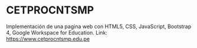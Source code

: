 # CETPROCNTSMP
Implementación de una pagina web con HTML5, CSS, JavaScript, Bootstrap 4, Google Workspace for Education. Link: https://www.cetprocntsmp.edu.pe
